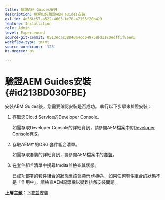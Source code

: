 ```yaml
---
title: 驗證AEM Guides安裝
description: 瞭解如何驗證AEM Guides安裝
exl-id: 4e566c57-a522-4605-bc70-47155f20b429
feature: Installation
role: Admin
level: Experienced
source-git-commit: 0513ecac38840a4cc649758bd1180edff1f8aed1
workflow-type: tm+mt
source-wordcount: '128'
ht-degree: 0%

---
```


# 驗證AEM Guides安裝 {#id213BD030FBE}

安裝AEM Guides後，您需要確認安裝是否成功。 執行以下步驟來驗證安裝：

1. 存取您Cloud Service的Developer Console。

   如需存取Developer Console的詳細資訊，請參閱AEM檔案中的[Developer Console存取](https://experienceleague.adobe.com/docs/experience-manager-learn/cloud-service/debugging/debugging-aem-as-a-cloud-service/developer-console.html?lang=zh-Hant)。

1. 存取AEM中的OSGi套件組合清單。

   如需存取套裝的詳細資訊，請參閱AEM檔案中的[套裝](https://experienceleague.adobe.com/docs/experience-manager-learn/cloud-service/debugging/debugging-aem-as-a-cloud-service/developer-console.html?lang=zh-Hant#bundles)。

1. 在套件組合清單中搜尋fmdita並檢查其狀態。

   已成功部署的套件組合的狀態應該會顯示&#x200B;*作用中*。 如果任何套件組合的狀態不是「作用中」，請檢查AEM記錄檔以疑難排解安裝問題。


**上層主題：**&#x200B;[&#x200B;下載並安裝](download-install.md)
